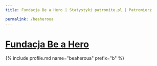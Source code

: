 ```yaml
---
title: Fundacja Be a Hero | Statystyki patronite.pl | Patromierz

permalink: /beaheroua
---
```


# [Fundacja Be a Hero](https://patronite.pl/beaheroua)

{% include profile.md name="beaheroua" prefix="b" %}
